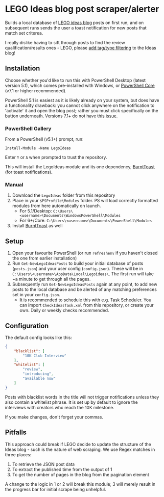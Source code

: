 # LEGO Ideas blog post scraper/alerter

Builds a local database of [LEGO ideas blog](https://ideas.lego.com/blogs/a4ae09b6-0d4c-4307-9da8-3ee9f3d368d6) posts on first run, and on subsequent runs sends the user a toast notification for new posts that match set criterea.

I really dislike having to sift through posts to find the review qualification/results ones - LEGO, please [add tag/type filtering](https://legoideas.uservoice.com/forums/166718-general/suggestions/46433518-add-filters-to-the-lego-ideas-blog) to the Ideas blog!

## Installation

Choose whether you'd like to run this with PowerShell Desktop (latest version 5.1), which comes pre-installed with Windows, or [PowerShell Core](https://github.com/PowerShell/PowerShell) (v7.1 or higher recommended).

PowerShell 5.1 is easiest as it is likely already on your system, but does have a functionality drawback: you cannot click anywhere on the notification to 'activate' it and open the blog post; rather you must click specifically on the button underneath. Versions 7.1+ do not have [this issue](https://github.com/Windos/BurntToast/blob/3f0460be1c59dd430132360139372f31d951c45d/BurntToast/BurntToast.psm1#L45).

### PowerShell Gallery

From a PowerShell (v5.1+) prompt, run:
```
Install-Module -Name LegoIdeas
```

Enter `Y` or `A` when prompted to trust the repository.

This will install the LegoIdeas module and its one dependency, [BurntToast](https://github.com/Windos/BurntToast) (for toast notifications).

### Manual

1. Download the `LegoIdeas` folder from this repository
2. Place in your `$PSProfile\Modules` folder. PS will load correctly formatted modules from here automatically on launch.
    * For 5.1/Desktop: `C:\Users\<username>\Documents\WindowsPowerShell\Modules`
    * For 6+/Core: `C:\Users\<username>\Documents\PowerShell\Modules`
3. Install [BurntToast](https://github.com/Windos/BurntToast) as well

## Setup

1. Open your favourite PowerShell (or run `refreshenv` if you haven't closed the one from earlier installation)
2. Run `Get-NewLegoIdeasPosts` to build your initial database of posts (`posts.json`) and your user config (`config.json`). These will be in `C:\Users\<username>\AppData\Local\Legoideas\`. The first run will take ~a minute to get through all the pages. 
3. Subsequently run `Get-NewLegoIdeasPosts` again at any point, to add new posts to the local database and be alerted of any matching preferences set in your `config.json`. 
    * It is recommended to schedule this with e.g. Task Scheduler. You can import `CheckIdeasTask.xml` from this repository, or create your own. Daily or weekly checks recommended.

## Configuration

The default config looks like this:
``` json
{
    "blacklist": [
        "10K Club Interview"
    ],
    "whitelist": [
        "review",
        "introducing",
        "available now"
    ]
}
```

Posts with blacklist words in the title will not trigger notifications unless they also contain a whitelist phrase. It is set up by default to ignore the interviews with creators who reach the 10K milestone. 

If you make changes, don't forget your commas. 

## Pitfalls

This approach could break if LEGO decide to update the structure of the Ideas blog - such is the nature of web scraping. We use Regex matches in three places:

1. To retrieve the JSON post data
2. To extract the published time from the output of 1
3. To get the number of pages in the blog from the pagination element

A change to the logic in 1 or 2 will break this module; 3 will merely result in the progress bar for initial scrape being unhelpful.